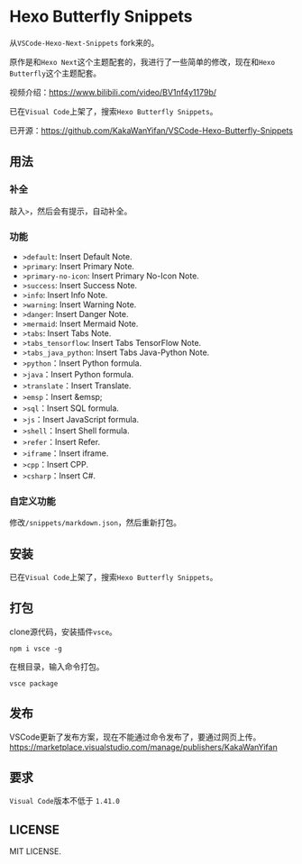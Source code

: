 # Hexo Butterfly Snippets

从`VSCode-Hexo-Next-Snippets` fork来的。

原作是和`Hexo Next`这个主题配套的，我进行了一些简单的修改，现在和`Hexo Butterfly`这个主题配套。

视频介绍：https://www.bilibili.com/video/BV1nf4y1179b/

已在`Visual Code`上架了，搜索`Hexo Butterfly Snippets`。

已开源：https://github.com/KakaWanYifan/VSCode-Hexo-Butterfly-Snippets

## 用法

### 补全

敲入`>`，然后会有提示，自动补全。

### 功能

- `>default`: Insert Default Note.
- `>primary`: Insert Primary Note.
- `>primary-no-icon`: Insert Primary No-Icon Note.
- `>success`: Insert Success Note.
- `>info`: Insert Info Note.
- `>warning`: Insert Warning Note.
- `>danger`: Insert Danger Note.
- `>mermaid`: Insert Mermaid Note.
- `>tabs`: Insert Tabs Note.
- `>tabs_tensorflow`: Insert Tabs TensorFlow Note.
- `>tabs_java_python`: Insert Tabs Java-Python Note.
- `>python`：Insert Python formula.
- `>java`：Insert Python formula.
- `>translate`：Insert Translate.
- `>emsp`：Insert \&emsp;
- `>sql`：Insert SQL formula.
- `>js`：Insert JavaScript formula.
- `>shell`：Insert Shell formula.
- `>refer`：Insert Refer.
- `>iframe`：Insert iframe.
- `>cpp`：Insert CPP.
- `>csharp`：Insert C#.

### 自定义功能
修改`/snippets/markdown.json`，然后重新打包。

## 安装
已在`Visual Code`上架了，搜索`Hexo Butterfly Snippets`。

## 打包

clone源代码，安装插件`vsce`。
```
npm i vsce -g
```
在根目录，输入命令打包。
```
vsce package
```

## 发布
VSCode更新了发布方案，现在不能通过命令发布了，要通过网页上传。
https://marketplace.visualstudio.com/manage/publishers/KakaWanYifan

## 要求

`Visual Code`版本不低于 `1.41.0`

## LICENSE

MIT LICENSE.